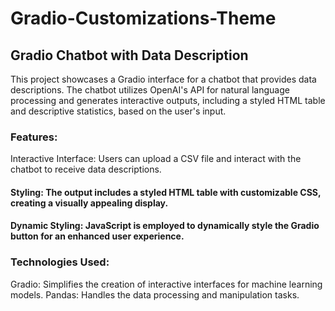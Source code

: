 # Gradio-Customizations-Theme
## Gradio Chatbot with Data Description
This project showcases a Gradio interface for a chatbot that provides data descriptions. The chatbot utilizes OpenAI's API for natural language processing and generates interactive outputs, including a styled HTML table and descriptive statistics, based on the user's input.

### Features:
Interactive Interface: Users can upload a CSV file and interact with the chatbot to receive data descriptions.

#### Styling: The output includes a styled HTML table with customizable CSS, creating a visually appealing display.

#### Dynamic Styling: JavaScript is employed to dynamically style the Gradio button for an enhanced user experience.

### Technologies Used:
Gradio: Simplifies the creation of interactive interfaces for machine learning models.
Pandas: Handles the data processing and manipulation tasks.
